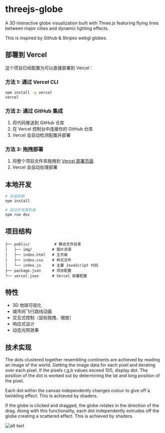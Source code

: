 # threejs-globe

A 3D interactive globe visualization built with Three.js featuring flying lines between major cities and dynamic lighting effects.

This is inspired by Github & Stripes webgl globes.

## 部署到 Vercel

这个项目已经配置为可以直接部署到 Vercel：

### 方法 1: 通过 Vercel CLI
```bash
npm install -g vercel
vercel
```

### 方法 2: 通过 GitHub 集成
1. 将代码推送到 GitHub 仓库
2. 在 Vercel 控制台中连接你的 GitHub 仓库
3. Vercel 会自动检测配置并部署

### 方法 3: 拖拽部署
1. 将整个项目文件夹拖拽到 [Vercel 部署页面](https://vercel.com/new)
2. Vercel 会自动处理部署

## 本地开发

```bash
# 安装依赖
npm install

# 启动开发服务器
npm run dev
```

## 项目结构

```
├── public/           # 静态文件目录
│   ├── img/         # 图片资源
│   ├── index.html   # 主页面
│   ├── index.css    # 样式文件
│   └── index.js     # 主要 JavaScript 代码
├── package.json     # 项目配置
└── vercel.json      # Vercel 部署配置
```

## 特性

- 3D 地球可视化
- 城市间飞行路线动画
- 交互式控制（鼠标拖拽、缩放）
- 响应式设计
- 动态光照效果

## 技术实现

The dots clustered together resembling continents are achieved by reading an image of the world.
Getting the image data for each pixel and iterating over each pixel.
If the pixels r,g,b values exceed 100, display dot.
The position of the dot is worked out by determining the lat and long position of the pixel.

Each dot within the canvas independently changes colour to give off a twinkling effect.
This is achieved by shaders. 

If the globe is clicked and dragged, the globe rotates in the direction of the drag.
Along with this functionality, each dot independently extrudes off the globe creating a scattered effect.
This is achieved by shaders.

![alt text](https://github.com/jessehhydee/threejs-globe/blob/main/public/img/app_screen_shot.png?raw=true)

